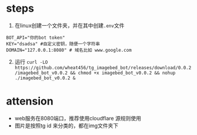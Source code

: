 # steps
1. 在linux创建一个文件夹，并在其中创建`.env`文件
```
BOT_API="你的bot token"
KEY="dsadsa" #自定义密钥，随便一个字符串
DOMAIN="127.0.0.1:8080" # 域名比如 www.google.com
```
2. 运行 `curl -LO https://github.com/wheat456/tg_imagebed_bot/releases/download/0.0.2/imagebed_bot_v0.0.2 && chmod +x imagebed_bot_v0.0.2 && nohup ./imagebed_bot_v0.0.2 &`

# attension
- web服务在8080端口，推荐使用cloudflare 源规则使用
- 图片是按照tg id 来分类的，都在img文件夹下

